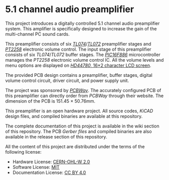 # 5.1 channel audio preamplifier

This project introduces a digitally controlled 5.1 channel audio preamplifier system. This amplifier is specifically designed to increase the gain of the multi-channel PC sound cards.

This preamplifier consists of six *[TL074](https://octopart.com/tl074idt-stmicroelectronics-410591)*/*[TL072](https://octopart.com/tl072idt-stmicroelectronics-410448)* preamplifier stages and *[PT2258](http://www.princeton.com.tw/Portals/0/Product/PT2258.pdf)* electronic volume control. The input stage of this preamplifier consists of six *TL074*/*TL072* buffer stages. The *[PIC16F886](https://www.microchip.com/en-us/product/PIC16F886)* microcontroller manages the *PT2258* electronic volume control IC. All the volume levels and menu options are displayed on [*HD44780*, 16×2 character LCD screen](https://s.click.aliexpress.com/e/_9iRz4T).

The provided PCB design contains a preamplifier, buffer stages, digital volume control circuit, driver circuit, and power supply unit.

The project was sponsored by *[PCBWay](https://www.pcbway.com/setinvite.aspx?inviteid=341430)*. The accurately configured PCB of this preamplifier can directly order from *PCBWay* through their website. The dimension of the PCB is 151.45 × 50.76mm.

This preamplifier is an open hardware project. All source codes, *KiCAD* design files, and compiled binaries are available at this repository.

The complete documentation of this project is available in the wiki section of this repository. The PCB *Gerber files* and compiled binaries are also available in the release section of this repository.

All the content of this project are distributed under the terms of the following license:

- Hardware License: [CERN-OHL-W 2.0](https://ohwr.org/cern_ohl_w_v2.txt)
- Software License: [MIT](https://github.com/dilshan/6ch-af-preamplifier/blob/main/LICENSE)
- Documentation License: [CC BY 4.0](https://creativecommons.org/licenses/by/4.0/)

